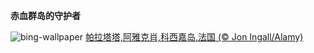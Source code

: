 
**赤血群岛的守护者**

![bing-wallpaper](https://www.bing.com/th?id=OHR.GenoeseTower_ZH-CN0086623003_1920x1080.jpg)
[帕拉塔塔,阿雅克肖,科西嘉岛,法国 (© Jon Ingall/Alamy)](https://www.bing.com/search?q=%E5%B8%95%E6%8B%89%E5%A1%94%E5%A1%94&amp;form=hpcapt&amp;mkt=zh-cn)
  